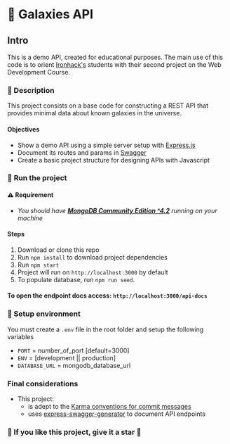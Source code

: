 # :milky_way: Galaxies API

## Intro

This is a demo API, created for educational purposes. The main use of this code is to orient [Ironhack's](https://www.ironhack.com/br?utm_source=mateus_felix_github&utm_medium=github_readme&utm_campaign=ironhack_alumni_projects) students with their second project on the Web Development Course.

### :memo: Description

This project consists on a base code for constructing a REST API that provides minimal data about known galaxies in the universe.

#### Objectives

- Show a demo API using a simple server setup with [Express.js](https://expressjs.com/)
- Document its routes and params in [Swagger](https://swagger.io/)
- Create a basic project structure for designing APIs with Javascript

### :rocket: **Run the project**

#### :warning: Requirement

- _You should have **[MongoDB Community Edition ^4.2](https://docs.mongodb.com/manual/installation/#mongodb-community-edition-installation-tutorials)** running on your machine_

#### Steps

1. Download or clone this repo
2. Run `npm install` to download project dependencies
3. Run `npm start`
4. Project will run on `http://localhost:3000` by default
5. To populate database, run `npm run seed`.

#### To open the endpoint docs access: `http://localhost:3000/api-docs`

### :hammer: Setup environment

You must create a `.env` file in the root folder and setup the following variables

- `PORT` = number_of_port [default=3000]
- `ENV` = [development || production]
- `DATABASE_URL` = mongodb_database_url

### Final considerations

- This project:
  - is adept to the [Karma conventions for commit messages](http://karma-runner.github.io/4.0/dev/git-commit-msg.html)
  - uses [express-swagger-generator](https://www.npmjs.com/package/express-swagger-generator) to document API endpoints

### :tada: If you like this project, **give it a star** :star2:
